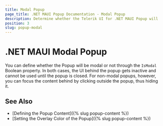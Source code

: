 ```yaml
---
title: Modal Popup
page_title: .NET MAUI Popup Documentation - Modal Popup
description: Determine whether the Telerik UI for .NET MAUI Popup will be rendered as a modal or non-modal UI element.
position: 3
slug: popup-modal
---
```


# .NET MAUI Modal Popup

You can define whether the Popup will be modal or not through the `IsModal` Boolean property. In both cases, the UI behind the popup gets inactive and cannot be used until the popup is closed. For non-modal popups, however, you can focus the content behind by clicking outside the popup, thus hiding it.

## See Also

- [Defining the Popup Content]({% slug popup-content %})
- [Setting the Overlay Color of the Popup]({% slug popup-content %})
